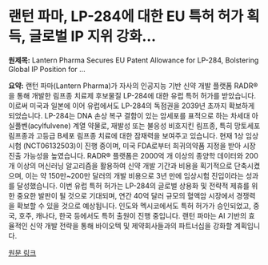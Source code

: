 # 랜턴 파마, LP-284에 대한 EU 특허 허가 획득, 글로벌 IP 지위 강화…

**원제목:** Lantern Pharma Secures EU Patent Allowance for LP-284, Bolstering Global IP Position for ...

**요약:** 랜턴 파마(Lantern Pharma)가 자사의 인공지능 기반 신약 개발 플랫폼 RADR®을 통해 개발한 림프종 치료제 후보물질 LP-284에 대한 유럽 특허 허가를 받았습니다.  이로써 미국과 일본에 이어 유럽에서도 LP-284의 독점권을 2039년 초까지 확보하게 되었습니다.  LP-284는 DNA 손상 복구 결함이 있는 암세포를 표적으로 하는 차세대 아실풀벤(acylfulvene) 계열 약물로, 재발성 또는 불응성 비호지킨 림프종, 특히 망토세포 림프종과 고등급 B세포 림프종 치료에 대한 잠재력을 보여주고 있습니다. 현재 1상 임상시험 (NCT06132503)이 진행 중이며, 미국 FDA로부터 희귀의약품 지정을 받아 시장 진출 가능성을 높였습니다.  RADR® 플랫폼은 2000억 개 이상의 종양학 데이터와 200개 이상의 머신러닝 알고리즘을 활용하여 신약 개발 기간과 비용을 획기적으로 단축시켰으며, 이는 약 150만~200만 달러의 개발 비용으로 3년 만에 임상시험 진입이라는 성과를 달성했습니다.  이번 유럽 특허 허가는 LP-284의 글로벌 상용화 및 전략적 제휴를 위한 중요한 발판이 될 것으로 기대되며, 연간 40억 달러 규모의 혈액암 시장에서 경쟁력을 확보할 수 있을 것으로 예상됩니다.  인도와 멕시코에서도 특허 허가가 승인되었고, 중국, 호주, 캐나다, 한국 등에서도 특허 출원이 진행 중입니다.  랜턴 파마는  AI 기반의 효율적인 신약 개발 전략을 통해  바이오텍 및 제약회사들과의 파트너십을 강화할 계획입니다.

[원문 링크](https://www.theglobeandmail.com/investing/markets/markets-news/Business%20Wire/33528906/lantern-pharma-secures-eu-patent-allowance-for-lp-284-bolstering-global-ip-position-for-ai-developed-cancer-therapy/)
